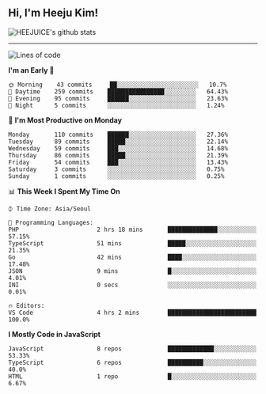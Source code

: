 ## Hi, I'm Heeju Kim!

![HEEJUICE's github stats](https://github-readme-stats.vercel.app/api?username=HEEJUICE&show_icons=true)

---
<!--START_SECTION:waka-->
![Lines of code](https://img.shields.io/badge/From%20Hello%20World%20I%27ve%20Written-8.2%20million%20lines%20of%20code-blue)

**I'm an Early 🐤** 

```text
🌞 Morning    43 commits     ██░░░░░░░░░░░░░░░░░░░░░░░   10.7% 
🌆 Daytime    259 commits    ████████████████░░░░░░░░░   64.43% 
🌃 Evening    95 commits     ██████░░░░░░░░░░░░░░░░░░░   23.63% 
🌙 Night      5 commits      ░░░░░░░░░░░░░░░░░░░░░░░░░   1.24%

```
📅 **I'm Most Productive on Monday** 

```text
Monday       110 commits    ██████░░░░░░░░░░░░░░░░░░░   27.36% 
Tuesday      89 commits     █████░░░░░░░░░░░░░░░░░░░░   22.14% 
Wednesday    59 commits     ███░░░░░░░░░░░░░░░░░░░░░░   14.68% 
Thursday     86 commits     █████░░░░░░░░░░░░░░░░░░░░   21.39% 
Friday       54 commits     ███░░░░░░░░░░░░░░░░░░░░░░   13.43% 
Saturday     3 commits      ░░░░░░░░░░░░░░░░░░░░░░░░░   0.75% 
Sunday       1 commits      ░░░░░░░░░░░░░░░░░░░░░░░░░   0.25%

```


📊 **This Week I Spent My Time On** 

```text
⌚︎ Time Zone: Asia/Seoul

💬 Programming Languages: 
PHP                      2 hrs 18 mins       ██████████████░░░░░░░░░░░   57.15% 
TypeScript               51 mins             █████░░░░░░░░░░░░░░░░░░░░   21.35% 
Go                       42 mins             ████░░░░░░░░░░░░░░░░░░░░░   17.48% 
JSON                     9 mins              █░░░░░░░░░░░░░░░░░░░░░░░░   4.01% 
INI                      0 secs              ░░░░░░░░░░░░░░░░░░░░░░░░░   0.01%

🔥 Editors: 
VS Code                  4 hrs 2 mins        █████████████████████████   100.0%

```

**I Mostly Code in JavaScript** 

```text
JavaScript               8 repos             █████████████░░░░░░░░░░░░   53.33% 
TypeScript               6 repos             ██████████░░░░░░░░░░░░░░░   40.0% 
HTML                     1 repo              █░░░░░░░░░░░░░░░░░░░░░░░░   6.67%

```



<!--END_SECTION:waka-->
